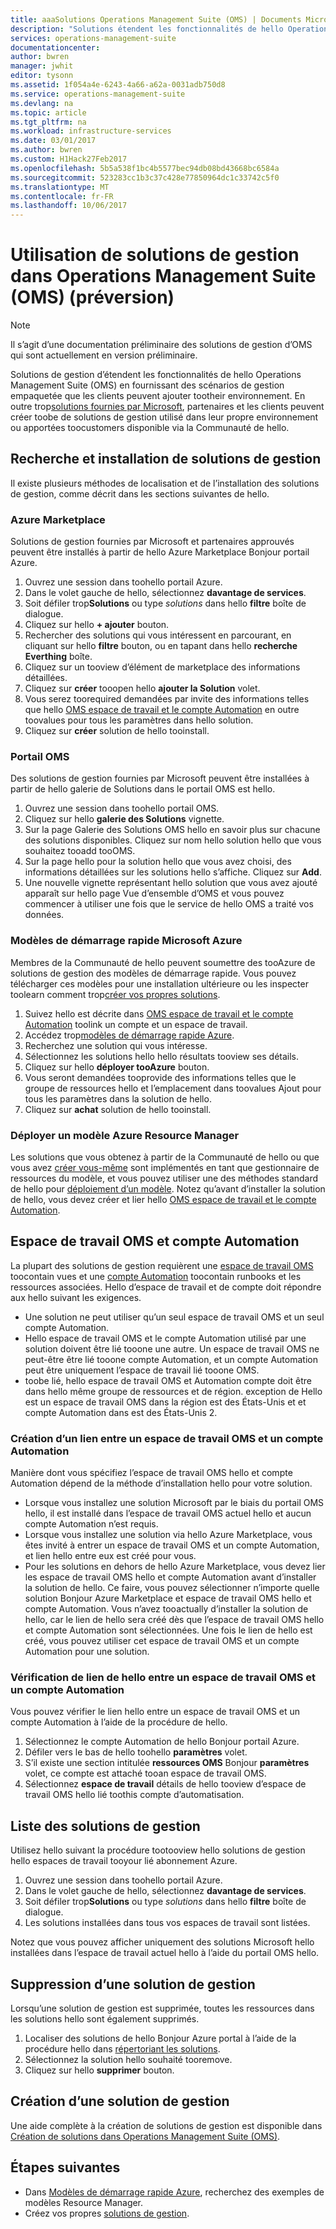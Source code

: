 ```yaml
---
title: aaaSolutions Operations Management Suite (OMS) | Documents Microsoft
description: "Solutions étendent les fonctionnalités de hello Operations Management Suite (OMS) en fournissant des scénarios de gestion empaquetée que les clients peuvent ajouter tootheir espace de travail OMS.  Cet article explique comment les solutions personnalisées sont créées par les clients et partenaires."
services: operations-management-suite
documentationcenter: 
author: bwren
manager: jwhit
editor: tysonn
ms.assetid: 1f054a4e-6243-4a66-a62a-0031adb750d8
ms.service: operations-management-suite
ms.devlang: na
ms.topic: article
ms.tgt_pltfrm: na
ms.workload: infrastructure-services
ms.date: 03/01/2017
ms.author: bwren
ms.custom: H1Hack27Feb2017
ms.openlocfilehash: 5b5a538f1bc4b5577bec94db08bd43668bc6584a
ms.sourcegitcommit: 523283cc1b3c37c428e77850964dc1c33742c5f0
ms.translationtype: MT
ms.contentlocale: fr-FR
ms.lasthandoff: 10/06/2017
---
```

# <a name="working-with-management-solutions-in-operations-management-suite-oms-preview"></a>Utilisation de solutions de gestion dans Operations Management Suite (OMS) (préversion)
> [!NOTE]
> Il s’agit d’une documentation préliminaire des solutions de gestion d’OMS qui sont actuellement en version préliminaire.    
> 
> 

Solutions de gestion d’étendent les fonctionnalités de hello Operations Management Suite (OMS) en fournissant des scénarios de gestion empaquetée que les clients peuvent ajouter tootheir environnement.  En outre trop[solutions fournies par Microsoft](../log-analytics/log-analytics-add-solutions.md), partenaires et les clients peuvent créer toobe de solutions de gestion utilisé dans leur propre environnement ou apportées toocustomers disponible via la Communauté de hello.

## <a name="finding-and-installing-management-solutions"></a>Recherche et installation de solutions de gestion
Il existe plusieurs méthodes de localisation et de l’installation des solutions de gestion, comme décrit dans les sections suivantes de hello.

### <a name="azure-marketplace"></a>Azure Marketplace
Solutions de gestion fournies par Microsoft et partenaires approuvés peuvent être installés à partir de hello Azure Marketplace Bonjour portail Azure.

1. Ouvrez une session dans toohello portail Azure.
2. Dans le volet gauche de hello, sélectionnez **davantage de services**.
3. Soit défiler trop**Solutions** ou type *solutions* dans hello **filtre** boîte de dialogue.
4. Cliquez sur hello **+ ajouter** bouton.
5. Rechercher des solutions qui vous intéressent en parcourant, en cliquant sur hello **filtre** bouton, ou en tapant dans hello **recherche Everthing** boîte.
6. Cliquez sur un tooview d’élément de marketplace des informations détaillées.
7. Cliquez sur **créer** tooopen hello **ajouter la Solution** volet.
8. Vous serez toorequired demandées par invite des informations telles que hello [OMS espace de travail et le compte Automation](#oms-workspace-and-automation-account) en outre toovalues pour tous les paramètres dans hello solution.
9. Cliquez sur **créer** solution de hello tooinstall.

### <a name="oms-portal"></a>Portail OMS
Des solutions de gestion fournies par Microsoft peuvent être installées à partir de hello galerie de Solutions dans le portail OMS est hello.

1. Ouvrez une session dans toohello portail OMS.
2. Cliquez sur hello **galerie des Solutions** vignette.
3. Sur la page Galerie des Solutions OMS hello en savoir plus sur chacune des solutions disponibles. Cliquez sur nom hello solution hello que vous souhaitez tooadd tooOMS.
4. Sur la page hello pour la solution hello que vous avez choisi, des informations détaillées sur les solutions hello s’affiche. Cliquez sur **Add**.
5. Une nouvelle vignette représentant hello solution que vous avez ajouté apparaît sur hello page Vue d’ensemble d’OMS et vous pouvez commencer à utiliser une fois que le service de hello OMS a traité vos données.

### <a name="azure-quickstart-templates"></a>Modèles de démarrage rapide Microsoft Azure
Membres de la Communauté de hello peuvent soumettre des tooAzure de solutions de gestion des modèles de démarrage rapide.  Vous pouvez télécharger ces modèles pour une installation ultérieure ou les inspecter toolearn comment trop[créer vos propres solutions](#creating-a-solution).

1. Suivez hello est décrite dans [OMS espace de travail et le compte Automation](#oms-workspace-and-automation-account) toolink un compte et un espace de travail.
2. Accédez trop[modèles de démarrage rapide Azure](https://azure.microsoft.com/documentation/templates/).  
3. Recherchez une solution qui vous intéresse.
4. Sélectionnez les solutions hello hello résultats tooview ses détails.
5. Cliquez sur hello **déployer tooAzure** bouton.
6. Vous seront demandées tooprovide des informations telles que le groupe de ressources hello et l’emplacement dans toovalues Ajout pour tous les paramètres dans la solution de hello.
7. Cliquez sur **achat** solution de hello tooinstall.

### <a name="deploy-azure-resource-manager-template"></a>Déployer un modèle Azure Resource Manager
Les solutions que vous obtenez à partir de la Communauté de hello ou que vous avez [créer vous-même](#creating-a-solution) sont implémentés en tant que gestionnaire de ressources du modèle, et vous pouvez utiliser une des méthodes standard de hello pour [déploiement d’un modèle](../azure-resource-manager/resource-group-template-deploy-portal.md).  Notez qu’avant d’installer la solution de hello, vous devez créer et lier hello [OMS espace de travail et le compte Automation](#oms-workspace-and-automation-account).

## <a name="oms-workspace-and-automation-account"></a>Espace de travail OMS et compte Automation
La plupart des solutions de gestion requièrent une [espace de travail OMS](../log-analytics/log-analytics-manage-access.md) toocontain vues et une [compte Automation](../automation/automation-security-overview.md#automation-account-overview) toocontain runbooks et les ressources associées. Hello d’espace de travail et de compte doit répondre aux hello suivant les exigences.

* Une solution ne peut utiliser qu’un seul espace de travail OMS et un seul compte Automation.  
* Hello espace de travail OMS et le compte Automation utilisé par une solution doivent être lié tooone une autre. Un espace de travail OMS ne peut-être être lié tooone compte Automation, et un compte Automation peut être uniquement l’espace de travail lié tooone OMS.
* toobe lié, hello espace de travail OMS et Automation compte doit être dans hello même groupe de ressources et de région.  exception de Hello est un espace de travail OMS dans la région est des États-Unis et et compte Automation dans est des États-Unis 2.

### <a name="creating-a-link-between-an-oms-workspace-and-automation-account"></a>Création d’un lien entre un espace de travail OMS et un compte Automation
Manière dont vous spécifiez l’espace de travail OMS hello et compte Automation dépend de la méthode d’installation hello pour votre solution.

* Lorsque vous installez une solution Microsoft par le biais du portail OMS hello, il est installé dans l’espace de travail OMS actuel hello et aucun compte Automation n’est requis.
* Lorsque vous installez une solution via hello Azure Marketplace, vous êtes invité à entrer un espace de travail OMS et un compte Automation, et lien hello entre eux est créé pour vous.  
* Pour les solutions en dehors de hello Azure Marketplace, vous devez lier les espace de travail OMS hello et compte Automation avant d’installer la solution de hello.  Ce faire, vous pouvez sélectionner n’importe quelle solution Bonjour Azure Marketplace et espace de travail OMS hello et compte Automation.  Vous n’avez tooactually d’installer la solution de hello, car le lien de hello sera créé dès que l’espace de travail OMS hello et compte Automation sont sélectionnées.  Une fois le lien de hello est créé, vous pouvez utiliser cet espace de travail OMS et un compte Automation pour une solution. 

### <a name="verifying-hello-link-between-an-oms-workspace-and-automation-account"></a>Vérification de lien de hello entre un espace de travail OMS et un compte Automation
Vous pouvez vérifier le lien hello entre un espace de travail OMS et un compte Automation à l’aide de la procédure de hello.

1. Sélectionnez le compte Automation de hello Bonjour portail Azure.
2. Défiler vers le bas de hello toohello **paramètres** volet.
3. S’il existe une section intitulée **ressources OMS** Bonjour **paramètres** volet, ce compte est attaché tooan espace de travail OMS.
4. Sélectionnez **espace de travail** détails de hello tooview d’espace de travail OMS hello lié toothis compte d’automatisation.

## <a name="listing-management-solutions"></a>Liste des solutions de gestion
Utilisez hello suivant la procédure tootooview hello solutions de gestion hello espaces de travail tooyour lié abonnement Azure.

1. Ouvrez une session dans toohello portail Azure.
2. Dans le volet gauche de hello, sélectionnez **davantage de services**.
3. Soit défiler trop**Solutions** ou type *solutions* dans hello **filtre** boîte de dialogue.
4. Les solutions installées dans tous vos espaces de travail sont listées.

Notez que vous pouvez afficher uniquement des solutions Microsoft hello installées dans l’espace de travail actuel hello à l’aide du portail OMS hello.

## <a name="removing-a-management-solution"></a>Suppression d’une solution de gestion
Lorsqu’une solution de gestion est supprimée, toutes les ressources dans les solutions hello sont également supprimés.  

1. Localiser des solutions de hello Bonjour Azure portal à l’aide de la procédure hello dans [répertoriant les solutions](#listing-solutions).
2. Sélectionnez la solution hello souhaité tooremove.
3. Cliquez sur hello **supprimer** bouton.

## <a name="creating-a-management-solution"></a>Création d’une solution de gestion
Une aide complète à la création de solutions de gestion est disponible dans [Création de solutions dans Operations Management Suite (OMS)](operations-management-suite-solutions-creating.md). 

## <a name="next-steps"></a>Étapes suivantes
* Dans [Modèles de démarrage rapide Azure](https://azure.microsoft.com/documentation/templates), recherchez des exemples de modèles Resource Manager.
* Créez vos propres [solutions de gestion](operations-management-suite-solutions-creating.md).

